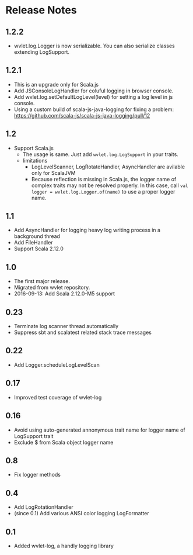 Release Notes
====

## 1.2.2
- wvlet.log.Logger is now serializable. You can also serialize classes extending LogSupport.

## 1.2.1 
- This is an upgrade only for Scala.js
- Add JSConsoleLogHandler for coluful logging in browser console.
- Add wvlet.log.setDefaultLogLevel(level) for setting a log level in js console.
- Using a custom build of scala-js-java-logging for fixing a problem: https://github.com/scala-js/scala-js-java-logging/pull/12

## 1.2
- Support Scala.js
  - The usage is same. Just add `wvlet.log.LogSupport` in your traits.
  - limitations 
     - LogLevelScanner, LogRotateHandler, AsyncHandler are avilable only for ScalaJVM
     - Because reflection is missing in Scala.js, the logger name of complex traits may not be resolved properly. In this case, call `val logger = wvlet.log.Logger.of(name)` to use a proper logger name.

## 1.1
- Add AsyncHandler for logging heavy log writing process in a background thread
- Add FileHandler 
- Support Scala 2.12.0

## 1.0
- The first major release.
- Migrated from wvlet repository.
- 2016-09-13: Add Scala 2.12.0-M5 support

## 0.23
- Terminate log scanner thread automatically
- Suppress sbt and scalatest related stack trace messages

## 0.22
- Add Logger.scheduleLogLevelScan

## 0.17
- Improved test coverage of wvlet-log

## 0.16
- Avoid using auto-generated annonymous trait name for logger name of LogSupport trait
- Exclude $ from Scala object logger name

## 0.8
- Fix logger methods

## 0.4
- Add LogRotationHandler
- (since 0.1) Add various ANSI color logging LogFormatter

## 0.1
- Added wvlet-log, a handly logging library
